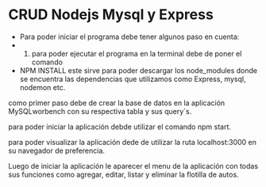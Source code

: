 # CRUD Nodejs Mysql y Express
- Para poder iniciar el programa debe tener algunos paso en cuenta:
- 1) para poder ejecutar el programa en la terminal debe de poner el comando
- NPM INSTALL este sirve para poder descargar los node_modules donde se encuentra las dependencias que utilizamos como Express, mysql, nodemon etc.

como primer paso debe de crear la base de datos en la aplicación MySQLworbench con su respectiva tabla y sus query´s. 

para poder iniciar la aplicación debde utilizar el comando npm start.

para poder visualizar la aplicación dede de utilizar la ruta localhost:3000 en su navegador de preferencia.

Luego de iniciar la aplicación le aparecer el menu de la aplicación con todas sus funciones como agregar, editar, listar y eliminar la flotilla de autos.

